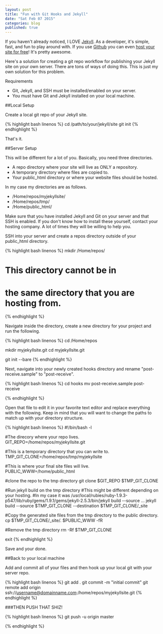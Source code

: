 ```yaml
---
layout: post
title: "Fun with Git Hooks and Jekyll"
date: "Sat Feb 07 2015"
categories: blog
published: true
---
```


If you haven't already noticed, I LOVE [Jekyll](http://jekyllrb.com). As a developer, it's simple, fast, and fun to play around with. If you use [Github](http://www.github.com) you can even [host your site for free](https://help.github.com/articles/using-jekyll-with-pages/)! It's pretty awesome.

Here's a solution for creating a git repo workflow for publishing your Jekyll site on your own server. There are tons of ways of doing this. This is just my own solution for this problem.

Requirements

- Git, Jekyll, and SSH must be installed/enabled on your server.
- You must have Git and Jekyll installed on your local machine.


##Local Setup

Create a local git repo of your Jekyll site.

{% highlight bash linenos %}
cd /path/to/your/jekyll/site
git init
{% endhighlight %}

That's it.

##Server Setup

This will be different for a lot of you. Basically, you need three directories.
- A repo directory where your site will live as ONLY a repository.
- A temporary directory where files are copied to.
- Your public_html directory or where your website files should be hosted.

In my case my directories are as follows.

- /Home/repos/myjekyllsite/
- /Home/repos/tmp/
- /Home/public_html/

Make sure that you have installed Jekyll and Git on your server and that SSH is enabled. If you don't know how to install these yourself, contact your hosting company. A lot of times they will be willing to help you.

SSH into your server and create a repos directory outside of your public_html directory.

{% highlight bash linenos %}
mkdir /Home/repos/

# This directory cannot be in
# the same directory that you are hosting from.
{% endhighlight %}

Navigate inside the directory, create a new directory for your project and run the following.

{% highlight bash linenos %}
cd /Home/repos

mkdir myjekyllsite.git
cd myjekyllsite.git

git init --bare
{% endhighlight %}

Next, navigate into your newly created hooks directory and rename "post-receive.sample" to "post-receive".

{% highlight bash linenos %}
cd hooks
mv post-receive.sample post-receive

{% endhighlight %}

Open that file to edit it in your favorite text editor and replace everything with the following. Keep in mind that you will want to change the paths to match up with your directory structure.

{% highlight bash linenos %}
#!/bin/bash -l

#The direcory where your repo lives.
GIT_REPO=/home/repos/myjekyllsite.git

#This is a temporary directory that you can write to.
TMP_GIT_CLONE=/home/repos/tmp/myjekyllsite

#This is where your final site files will live.
PUBLIC_WWW=/home/public_html

#clone the repo to the tmp directory
git clone $GIT_REPO $TMP_GIT_CLONE

#Run jekyll build on the tmp directory
#This might be different depending on your hosting.
#In my case it was /usr/local/rubies/ruby-1.9.3-p547/lib/ruby/gems/1.9.1/gems/jekyll-2.5.3/bin/jekyll build --source ...
jekyll build --source $TMP_GIT_CLONE --destination $TMP_GIT_CLONE/_site

#Copy the generated site files from the tmp directory to the public directory.
cp $TMP_GIT_CLONE/_site/. $PUBLIC_WWW -fR

#Remove the tmp directory
rm -Rf $TMP_GIT_CLONE

exit
{% endhighlight %}

Save and your done.

##Back to your local machine

Add and commit all of your files and then hook up your local git with your server repo.

{% highlight bash linenos %}
git add .
git commit -m "initial commit"
git remote add origin ssh://username@domainname.com:/home/repos/myjekyllsite.git
{% endhighlight %}

###THEN PUSH THAT SHIZ!

{% highlight bash linenos %}
git push -u origin master

{% endhighlight %}
